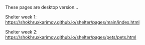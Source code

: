 These pages are desktop version...

Shelter week 1:
https://shokhruxkarimov.github.io/shelter/pages/main/index.html


Shelter week 2:
https://shokhruxkarimov.github.io/shelter/pages/pets/pets.html
